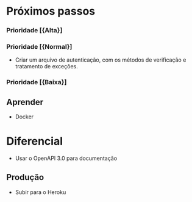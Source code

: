 # Próximos passos
### Prioridade [{Alta}]

### Prioridade [{Normal}]

* Criar um arquivo de autenticação, com os métodos de verificação e tratamento de exceções.

### Prioridade [{Baixa}]


## Aprender

* Docker

# Diferencial

* Usar o OpenAPI 3.0 para documentação

## Produção

* Subir para o Heroku